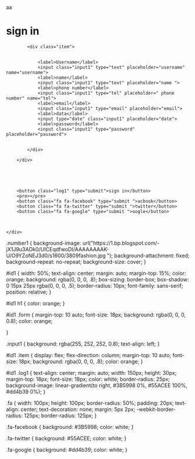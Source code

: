 <!DOCTYPE html>
<html lang="en">

<head>
    <link rel="stylesheet" href="https://cdnjs.cloudflare.com/ajax/libs/font-awesome/4.7.0/css/font-awesome.min.css">
    <link rel="stylesheet" href="/css/master.css">
    <meta charset="UTF-8">
    <meta http-equiv="X-UA-Compatible" content="IE=edge">
    <meta name="viewport" content="width=device-width, initial-scale=1.0">
    <title>Document</title>

</head>

<body class="number1">



aa
    <div id="id1">
        <h1>
            sign in
        </h1>
        <i></i>
        <div class="form">

            <div class="item">
               

                <label>Username</label>
                <input class="input1" type="text" placeholder="username" name="username">
                <label>name</label>
                <input class="input1" type="text" placeholder="name ">
                <label>phone number</label>
                <input class="input1" type="tel" placeholder=" phone number" name="tel">
                <label>email</label>
                <input class="input1" type="email" placeholder="email">
                <label>data</label>
                <input type="date" class="input1" placeholder="date">
                <label>password</label>
                <input class="input1" type="password" placeholder="password">


            </div>

        </div>





        <button class="log1" type="submit">sign in</button>
        <pre></pre>
        <button class="fa fa-facebook" type="submit ">acbook</button>
        <button class="fa fa-twitter" type="submit ">twitter</button>
        <button class="fa fa-google" type="submit ">oogle</button>



    </div>

</body>

</html>
.number1 {
    background-image: url("https://1.bp.blogspot.com/-jX1J9u3ADk0/UICEqdfwoDI/AAAAAAAAK-U/O9YZoNEJ3d0/s1600/3809fashion.jpg ");
    background-attachment: fixed;
    background-repeat: no-repeat;
    background-size: cover;
}

#id1 {
    width: 50%;
    text-align: center;
    margin: auto;
    margin-top: 15%;
    color: orange;
    background: rgba(0, 0, 0, .8);
    box-sizing: border-box;
    box-shadow: 0 15px 25px rgba(0, 0, 0, .5);
    border-radius: 10px;
    font-family: sans-serif;
    position: relative;
}

#id1 h1 {
    color: orange;
}

#id1 .form {
    margin-top: 10 auto;
    font-size: 18px;
    background: rgba(0, 0, 0, 0.8);
    color: orange;
    
}

.input1 {
    background: rgba(255, 252, 252, 0.8);
    text-align: left;
}

#id1 .item {
    display: flex;
    flex-direction: column;
    margin-top: 10 auto;
    font-size: 18px;
    background: rgba(0, 0, 0, .8);
    color: orange;
}

#id1 .log1 {
    text-align: center;
    margin: auto;
    width: 150px;
    height: 30px;
    margin-top: 18px;
    font-size: 18px;
    color: white;
    border-radius: 25px;
    background-image: linear-gradient(to right, #3B5998 0%, #55ACEE 100%, #dd4b39 0%);
}

.fa {
    width: 100px;
    height: 100px;
    border-radius: 50%;
    padding: 20px;
    text-align: center;
    text-decoration: none;
    margin: 5px 2px;
    -webkit-border-radius: 125px;
    border-radius: 125px;
}

.fa-facebook {
    background: #3B5998;
    color: white;
}

.fa-twitter {
    background: #55ACEE;
    color: white;
}

.fa-google {
    background: #dd4b39;
    color: white;
}
